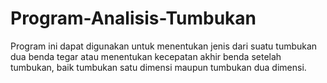 # Program-Analisis-Tumbukan
Program ini dapat digunakan untuk menentukan jenis dari suatu tumbukan dua benda tegar atau menentukan kecepatan akhir benda setelah tumbukan, baik tumbukan satu dimensi maupun tumbukan dua dimensi.
